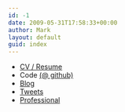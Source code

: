 ```yaml
---
id: -1
date: 2009-05-31T17:58:33+00:00
author: Mark
layout: default
guid: index
---
```

* [CV / Resume](https://cv.mark.allanson.org)
* Code [(@ github)](http://github.com/markallanson)
* [Blog](/blog)
* [Tweets](http://twitter.com/markallanson)
* [Professional](http://uk.linkedin.com/in/markallanson)
